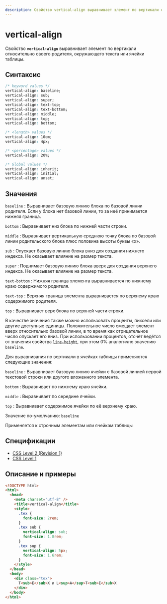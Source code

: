 ```yaml
---
description: Свойство vertical-align выравнивает элемент по вертикали относительно своего родителя, окружающего текста или ячейки таблицы
---
```


# vertical-align

Свойство **`vertical-align`** выравнивает элемент по вертикали относительно своего родителя, окружающего текста или ячейки таблицы.

## Синтаксис

```css
/* keyword values */
vertical-align: baseline;
vertical-align: sub;
vertical-align: super;
vertical-align: text-top;
vertical-align: text-bottom;
vertical-align: middle;
vertical-align: top;
vertical-align: bottom;

/* <length> values */
vertical-align: 10em;
vertical-align: 4px;

/* <percentage> values */
vertical-align: 20%;

/* Global values */
vertical-align: inherit;
vertical-align: initial;
vertical-align: unset;
```

## Значения

`baseline`
: Выравнивает базовую линию блока по базовой линии родителя. Если у блока нет базовой линии, то за неё принимается нижняя граница.

`bottom`
: Выравнивает низ блока по нижней части строки.

`middle`
: Выравнивает вертикальную среднюю точку блока по базовой линии родительского блока плюс половина высоты буквы «x».

`sub`
: Опускает базовую линию блока вниз для создания нижнего индекса. Не оказывает влияние на размер текста.

`super`
: Поднимает базовую линию блока вверх для создания верхнего индекса. Не оказывает влияние на размер текста.

`text-bottom`
: Нижняя граница элемента выравнивается по нижнему краю содержимого родителя.

`text-top`
: Верхняя граница элемента выравнивается по верхнему краю содержимого родителя.

`top`
: Выравнивает верх блока по верхней части строки.

В качестве значения также можно использовать проценты, пиксели или другие доступные единицы. Положительное число смещает элемент вверх относительно базовой линии, в то время как отрицательное число опускает его вниз. При использовании процентов, отсчёт ведётся от значения свойства [`line-height`](line-height.md), при этом 0% аналогично значению `baseline`.

Для выравнивания по вертикали в ячейках таблицы применяются следующие значения:

`baseline`
: Выравнивает базовую линию ячейки с базовой линией первой текстовой строки или другого вложенного элемента.

`bottom`
: Выравнивает по нижнему краю ячейки.

`middle`
: Выравнивает по середине ячейки.

`top`
: Выравнивает содержимое ячейки по её верхнему краю.

Значение по-умолчанию: `baseline`

Применяется к строчным элементам или ячейкам таблицы

## Спецификации

- [CSS Level 2 (Revision 1)](http://www.w3.org/TR/CSS2/visudet.html#propdef-vertical-align)
- [CSS Level 1](http://www.w3.org/TR/CSS1/#vertical-align)

## Описание и примеры

```html
<!DOCTYPE html>
<html>
  <head>
    <meta charset="utf-8" />
    <title>vertical-align</title>
    <style>
      .tex {
        font-size: 2rem;
      }
      .tex sub {
        vertical-align: sub;
        font-size: 1.8rem;
      }
      .tex sup {
        vertical-align: 5px;
        font-size: 1.6rem;
      }
    </style>
  </head>
  <body>
    <div class="tex">
      T<sub>E</sub>X и L<sup>A</sup>T<sub>E</sub>X
    </div>
  </body>
</html>
```
